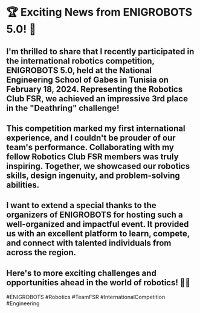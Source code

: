 
# 🏆 Exciting News from ENIGROBOTS 5.0! 🤖

## I'm thrilled to share that I recently participated in the international robotics competition, ENIGROBOTS 5.0, held at the National Engineering School of Gabes in Tunisia on February 18, 2024. Representing the Robotics Club FSR, we achieved an impressive 3rd place in the "Deathring" challenge!

## This competition marked my first international experience, and I couldn't be prouder of our team's performance. Collaborating with my fellow Robotics Club FSR members was truly inspiring. Together, we showcased our robotics skills, design ingenuity, and problem-solving abilities.

## I want to extend a special thanks to the organizers of ENIGROBOTS for hosting such a well-organized and impactful event. It provided us with an excellent platform to learn, compete, and connect with talented individuals from across the region.

## Here's to more exciting challenges and opportunities ahead in the world of robotics! 🚀💡
#ENIGROBOTS #Robotics #TeamFSR #InternationalCompetition #Engineering